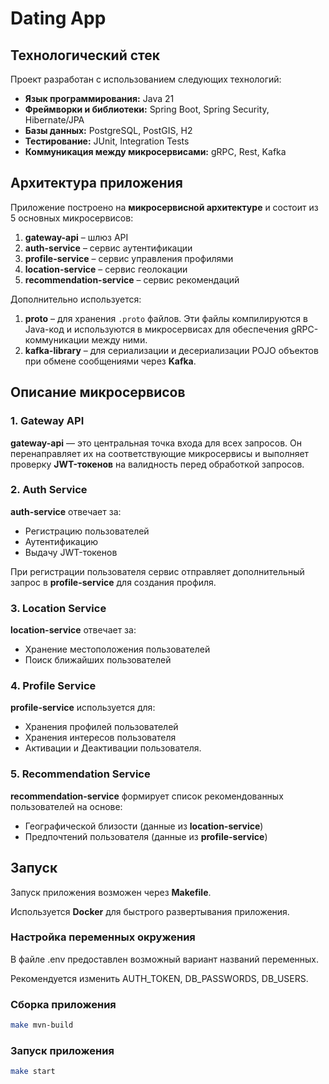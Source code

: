 # Dating App

## Технологический стек

Проект разработан с использованием следующих технологий:

- **Язык программирования:** Java 21
- **Фреймворки и библиотеки:** Spring Boot, Spring Security, Hibernate/JPA
- **Базы данных:** PostgreSQL, PostGIS, H2
- **Тестирование:** JUnit, Integration Tests
- **Коммуникация между микросервисами:** gRPC, Rest, Kafka

## Архитектура приложения

Приложение построено на **микросервисной архитектуре** и состоит из 5 основных микросервисов:

1. **gateway-api** – шлюз API
2. **auth-service** – сервис аутентификации
3. **profile-service** – сервис управления профилями
4. **location-service** – сервис геолокации
5. **recommendation-service** – сервис рекомендаций

Дополнительно используется:

1. **proto** – для хранения `.proto` файлов. Эти файлы компилируются в Java-код и используются в микросервисах для обеспечения gRPC-коммуникации между ними.
2. **kafka-library** – для сериализации и десериализации POJO объектов при обмене сообщениями через **Kafka**.

## Описание микросервисов

### 1. Gateway API
**gateway-api** — это центральная точка входа для всех запросов. Он перенаправляет их на соответствующие микросервисы и выполняет проверку **JWT-токенов** на валидность перед обработкой запросов.

### 2. Auth Service
**auth-service** отвечает за:
- Регистрацию пользователей
- Аутентификацию
- Выдачу JWT-токенов

При регистрации пользователя сервис отправляет дополнительный запрос в **profile-service** для создания профиля.

### 3. Location Service
**location-service** отвечает за:
- Хранение местоположения пользователей
- Поиск ближайших пользователей

### 4. Profile Service
**profile-service** используется для:
- Хранения профилей пользователей
- Хранения интересов пользователя
- Активации и Деактивации пользователя.

### 5. Recommendation Service
**recommendation-service** формирует список рекомендованных пользователей на основе:
- Географической близости (данные из **location-service**)
- Предпочтений пользователя (данные из **profile-service**)

## Запуск

Запуск приложения возможен через **Makefile**.  

Используется **Docker** для быстрого развертывания приложения.

### Настройка переменных окружения

В файле .env предоставлен возможный вариант названий переменных. 

Рекомендуется изменить AUTH_TOKEN, DB_PASSWORDS, DB_USERS.


### Сборка приложения
```sh
make mvn-build
```

### Запуск приложения
```sh
make start
```
